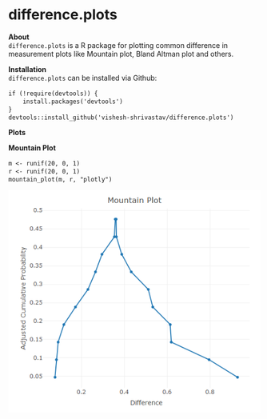 # difference.plots

**About**  
`difference.plots` is a R package for plotting common difference in measurement plots like Mountain plot, Bland Altman plot and others.  

**Installation**  
`difference.plots` can be installed via Github:

```{r}
if (!require(devtools)) {  
    install.packages('devtools')  
}  
devtools::install_github('vishesh-shrivastav/difference.plots')
```

**Plots**  

**Mountain Plot**  
```{r}
m <- runif(20, 0, 1)
r <- runif(20, 0, 1)
mountain_plot(m, r, "plotly")
```  

![mountain-plot-1](https://raw.githubusercontent.com/vishesh-shrivastav/difference.plots/master/docs/mountain_1.png)
